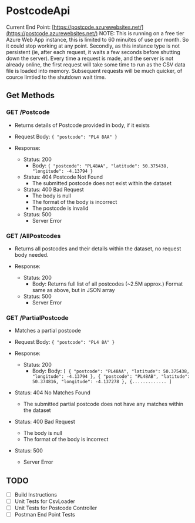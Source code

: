 # PostcodeApi

Current End Point: [https://postcode.azurewebsites.net/](https://postcode.azurewebsites.net/)
NOTE: This is running on a free tier Azure Web App instance, this is limited to 60 minuites of use per month. So it could stop working at any point. Secondly, as this instance type is not persistent (ie, after each request, it waits a few seconds before shutting down the server). Every time a request is made, and the server is not already online, the first request will take some time to run as the CSV data file is loaded into memory. Subsequent requests will be much quicker, of cource limtied to the shutdown wait time.

## Get Methods

### GET /Postcode
- Returns details of Postcode provided in body, if it exists

- Request Body:
`{
  "postcode": "PL4 8AA"
}`

- Response: 
  - Status: 200
    - Body: `{
    "postcode": "PL48AA",
    "latitude": 50.375438,
    "longitude": -4.13794
  }`
  - Status: 404 Postcode Not Found
    - The submitted postcode does not exist within the dataset   
  - Status: 400 Bad Request
    - The body is null  
    - The format of the body is incorrect
    - The postcode is invalid
  - Status: 500
    - Server Error

### GET /AllPostcodes
- Returns all postcodes and their details within the dataset, no request body needed.

- Response: 
  - Status: 200
    - Body: Returns full list of all postcodes (~2.5M approx.) Format same as above, but in JSON array
  - Status: 500
    - Server Error

### GET /PartialPostcode
- Matches a partial postcode

- Request Body:
`{
  "postcode": "PL4 8A"
}`

- Response: 
  - Status: 200
    - Body: Body: 
`[
    {
        "postcode": "PL48AA",
        "latitude": 50.375438,
        "longitude": -4.13794
    },
    {
        "postcode": "PL48AB",
        "latitude": 50.374816,
        "longitude": -4.137278
    },
    {.............
]`
- Status: 404 No Matches Found
    - The submitted partial postcode does not have any matches within the dataset   
- Status: 400 Bad Request
  - The body is null  
  - The format of the body is incorrect
- Status: 500
  - Server Error

## TODO

- [ ] Build Instructions
- [ ] Unit Tests for CsvLoader
- [ ] Unit Tests for Postcode Controller
- [ ] Postman End Point Tests

